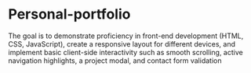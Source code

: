 # Personal-portfolio
The goal is to demonstrate proficiency in front-end development (HTML, CSS, JavaScript), create a responsive layout for different devices, and implement basic client-side interactivity such as smooth scrolling, active navigation highlights, a project modal, and contact form validation
